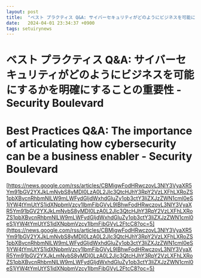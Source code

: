 ```yaml
---
layout: post
title:  "ベスト プラクティス Q&A: サイバーセキュリティがどのようにビジネスを可能にするかを明確にすることの重要性 - Security Boulevard"
date:   2024-04-01 23:34:37 +0900
tags: setuirynews 
---
```


# ベスト プラクティス Q&A: サイバーセキュリティがどのようにビジネスを可能にするかを明確にすることの重要性 - Security Boulevard



# Best Practices Q&A: The importance of articulating how cybersecurity can be a business enabler - Security Boulevard

[https://news.google.com/rss/articles/CBMigwFodHRwczovL3NlY3VyaXR5Ym91bGV2YXJkLmNvbS8yMDI0LzA0L2Jlc3QtcHJhY3RpY2VzLXFhLXRoZS1pbXBvcnRhbmNlLW9mLWFydGljdWxhdGluZy1ob3ctY3liZXJzZWN1cml0eS1jYW4tYmUtYS1idXNpbmVzcy1lbmFibGVyL9IBhwFodHRwczovL3NlY3VyaXR5Ym91bGV2YXJkLmNvbS8yMDI0LzA0L2Jlc3QtcHJhY3RpY2VzLXFhLXRoZS1pbXBvcnRhbmNlLW9mLWFydGljdWxhdGluZy1ob3ctY3liZXJzZWN1cml0eS1jYW4tYmUtYS1idXNpbmVzcy1lbmFibGVyL2FtcC8?oc=5](https://news.google.com/rss/articles/CBMigwFodHRwczovL3NlY3VyaXR5Ym91bGV2YXJkLmNvbS8yMDI0LzA0L2Jlc3QtcHJhY3RpY2VzLXFhLXRoZS1pbXBvcnRhbmNlLW9mLWFydGljdWxhdGluZy1ob3ctY3liZXJzZWN1cml0eS1jYW4tYmUtYS1idXNpbmVzcy1lbmFibGVyL9IBhwFodHRwczovL3NlY3VyaXR5Ym91bGV2YXJkLmNvbS8yMDI0LzA0L2Jlc3QtcHJhY3RpY2VzLXFhLXRoZS1pbXBvcnRhbmNlLW9mLWFydGljdWxhdGluZy1ob3ctY3liZXJzZWN1cml0eS1jYW4tYmUtYS1idXNpbmVzcy1lbmFibGVyL2FtcC8?oc=5)

